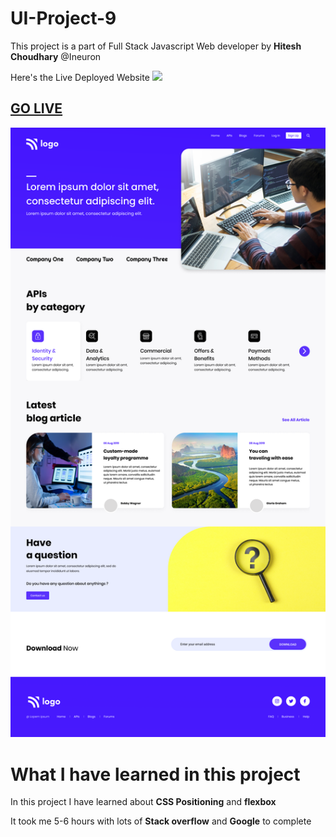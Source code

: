 # UI-Project-9


This project is a part of Full Stack Javascript Web developer by **Hitesh Choudhary** @Ineuron


Here's the Live Deployed Website ![](https://img.shields.io/badge/Project%20-9-yellow)


## [GO LIVE](https://saketineuronproject9.netlify.app/)


![Screenshot](./9.png)

# What I have learned in this project

In this project I have learned about **CSS Positioning** and **flexbox**

It took me 5-6 hours with lots of **Stack overflow** and **Google** to complete